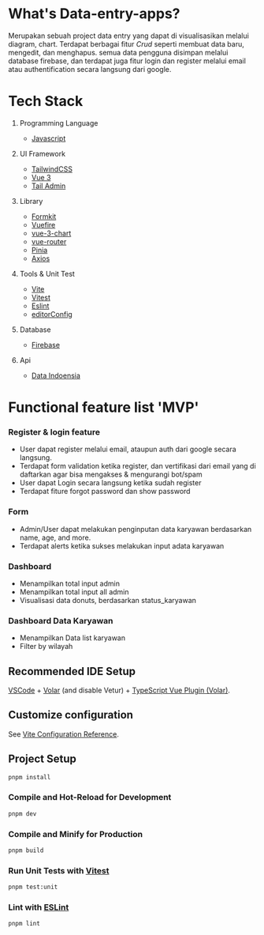 # What's Data-entry-apps?
Merupakan sebuah project data entry yang dapat di visualisasikan melalui diagram, chart. Terdapat berbagai fitur *Crud* seperti membuat data baru, mengedit, dan menghapus. semua data pengguna disimpan melalui database firebase, dan terdapat juga fitur login dan register melalui email atau authentification secara langsung dari google. 

# Tech Stack 
1) Programming Language
	- [Javascript](https://developer.mozilla.org/en-US/docs/Web/JavaScript)

2) UI Framework
	- [TailwindCSS](https://tailwindcss.com/docs/installation)
	- [Vue 3](https://vuejs.org/)
	- [Tail Admin](https://tailadmin.com/)

3) Library 
	- [Formkit](https://formkit.com/)
	- [Vuefire](https://vuefire.vuejs.org/)
	- [vue-3-chart](https://vue-chart-3.netlify.app/)
	- [vue-router](https://router.vuejs.org/)
	- [Pinia](https://pinia.vuejs.org/)
	- [Axios](https://axios-http.com/)
4) Tools & Unit Test
	- [Vite](https://vitejs.dev/)
	- [Vitest](https://vitest.dev/)
	- [Eslint](https://eslint.org/docs/latest/use/getting-started)
	- [editorConfig](https://editorconfig.org/)
5) Database
	- [Firebase](https://firebase.google.com/)
6) Api
	  - [Data Indoensia](https://www.emsifa.com/api-wilayah-indonesia/)
	
# Functional feature list 'MVP'

### Register & login feature
- User dapat register melalui email, ataupun auth dari google secara langsung. 
- Terdapat form validation ketika register, dan vertifikasi dari email yang di daftarkan agar bisa mengakses & mengurangi bot/spam
- User dapat Login secara langsung ketika sudah register
- Terdapat fiture forgot password dan show password  
### Form 
- Admin/User dapat melakukan penginputan data karyawan berdasarkan name, age, and more. 
- Terdapat alerts ketika sukses melakukan input adata karyawan 
### Dashboard 
- Menampilkan total input admin
- Menampilkan total input all admin
- Visualisasi data donuts, berdasarkan status_karyawan
### Dashboard Data Karyawan 
- Menampilkan Data list karyawan
- Filter by wilayah 
## Recommended IDE Setup

[VSCode](https://code.visualstudio.com/) + [Volar](https://marketplace.visualstudio.com/items?itemName=Vue.volar) (and disable Vetur) + [TypeScript Vue Plugin (Volar)](https://marketplace.visualstudio.com/items?itemName=Vue.vscode-typescript-vue-plugin).

## Customize configuration

See [Vite Configuration Reference](https://vitejs.dev/config/).

## Project Setup

```sh
pnpm install
```

### Compile and Hot-Reload for Development

```sh
pnpm dev
```

### Compile and Minify for Production

```sh
pnpm build
```

### Run Unit Tests with [Vitest](https://vitest.dev/)

```sh
pnpm test:unit
```

### Lint with [ESLint](https://eslint.org/)

```sh
pnpm lint
```
